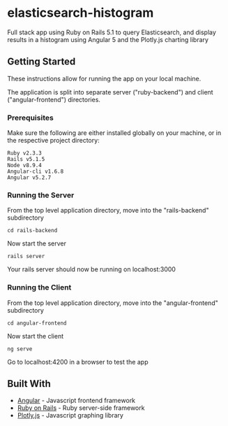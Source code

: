 # elasticsearch-histogram
Full stack app using Ruby on Rails 5.1 to query Elasticsearch, and display results in a histogram using Angular 5 and the Plotly.js charting library

## Getting Started

These instructions allow for running the app on your local machine. 

The application is split into separate server ("ruby-backend") and client ("angular-frontend") directories.

### Prerequisites

Make sure the following are either installed globally on your machine, or in the respective project directory:

```
Ruby v2.3.3
Rails v5.1.5
Node v8.9.4
Angular-cli v1.6.8
Angular v5.2.7
```

### Running the Server

From the top level application directory, move into the "rails-backend" subdirectory

```
cd rails-backend
```

Now start the server

```
rails server
```

Your rails server should now be running on localhost:3000

### Running the Client

From the top level application directory, move into the "angular-frontend" subdirectory

```
cd angular-frontend
```

Now start the client

```
ng serve
```

Go to localhost:4200 in a browser to test the app



## Built With

* [Angular](https://angular.io) - Javascript frontend framework
* [Ruby on Rails](http://rubyonrails.org) - Ruby server-side framework
* [Plotly.js](https://plot.ly/javascript/) - Javascript graphing library


